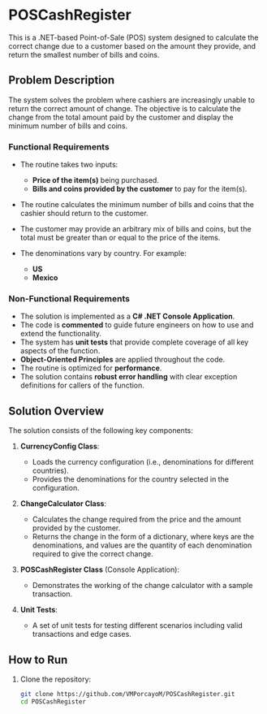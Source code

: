 # POSCashRegister

This is a .NET-based Point-of-Sale (POS) system designed to calculate the correct change due to a customer based on the amount they provide, and return the smallest number of bills and coins.

## Problem Description

The system solves the problem where cashiers are increasingly unable to return the correct amount of change. The objective is to calculate the change from the total amount paid by the customer and display the minimum number of bills and coins.

### Functional Requirements

- The routine takes two inputs:
  - **Price of the item(s)** being purchased.
  - **Bills and coins provided by the customer** to pay for the item(s).

- The routine calculates the minimum number of bills and coins that the cashier should return to the customer.

- The customer may provide an arbitrary mix of bills and coins, but the total must be greater than or equal to the price of the items.

- The denominations vary by country. For example:
  - **US**
  - **Mexico**

### Non-Functional Requirements

- The solution is implemented as a **C# .NET Console Application**.
- The code is **commented** to guide future engineers on how to use and extend the functionality.
- The system has **unit tests** that provide complete coverage of all key aspects of the function.
- **Object-Oriented Principles** are applied throughout the code.
- The routine is optimized for **performance**.
- The solution contains **robust error handling** with clear exception definitions for callers of the function.

## Solution Overview

The solution consists of the following key components:

1. **CurrencyConfig Class**:
   - Loads the currency configuration (i.e., denominations for different countries).
   - Provides the denominations for the country selected in the configuration.

2. **ChangeCalculator Class**:
   - Calculates the change required from the price and the amount provided by the customer.
   - Returns the change in the form of a dictionary, where keys are the denominations, and values are the quantity of each denomination required to give the correct change.

3. **POSCashRegister Class** (Console Application):
   - Demonstrates the working of the change calculator with a sample transaction.

4. **Unit Tests**:
   - A set of unit tests for testing different scenarios including valid transactions and edge cases.

## How to Run

1. Clone the repository:
   ```bash
   git clone https://github.com/VMPorcayoM/POSCashRegister.git
   cd POSCashRegister
